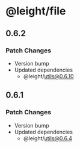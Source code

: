 # @leight/file

## 0.6.2

### Patch Changes

- Version bump
- Updated dependencies
    - @leight/utils@0.6.10

## 0.6.1

### Patch Changes

- Version bump
- Updated dependencies
    - @leight/utils@0.6.4
